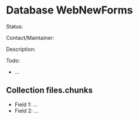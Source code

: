 # Database WebNewForms

Status:

Contact/Maintainer:

Description:

Todo:
* ...


## Collection files.chunks
* Field 1: ...
* Field 2: ...

